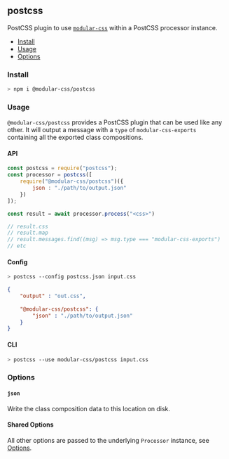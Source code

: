 ## postcss

PostCSS plugin to use [`modular-css`](https://github.com/tivac/modular-css) within a PostCSS processor instance.

- [Install](#install)
- [Usage](#usage)
- [Options](#options)

### Install

```bash
> npm i @modular-css/postcss
```

### Usage

`@modular-css/postcss` provides a PostCSS plugin that can be used like any other. It will output a message with a `type` of `modular-css-exports` containing all the exported class compositions.

#### API

```js
const postcss = require("postcss");
const processor = postcss([
    require("@modular-css/postcss")({
        json : "./path/to/output.json"
    })
]);

const result = await processor.process("<css>")

// result.css
// result.map
// result.messages.find((msg) => msg.type === "modular-css-exports")
// etc
```

#### Config

```bash
> postcss --config postcss.json input.css
```

```json
{
    "output" : "out.css",
    
    "@modular-css/postcss": {
        "json" : "./path/to/output.json"
    }
}

```

#### CLI

```bash
> postcss --use modular-css/postcss input.css
```

### Options

#### `json`

Write the class composition data to this location on disk.

#### Shared Options

All other options are passed to the underlying `Processor` instance, see [Options](../processor/README.md#options).
